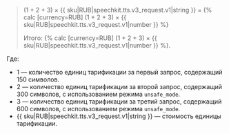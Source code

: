 > (1 + 2 + 3) × {{ sku|RUB|speechkit.tts.v3_request.v1|string }} = {% calc [currency=RUB] (1 + 2 + 3) × {{ sku|RUB|speechkit.tts.v3_request.v1|number }} %}
>
> Итого: {% calc [currency=RUB] (1 + 2 + 3) × {{ sku|RUB|speechkit.tts.v3_request.v1|number }} %}.

Где:

* 1 — количество единиц тарификации за первый запрос, содержащий 150 символов.
* 2 — количество единиц тарификации за второй запрос, содержащий 300 символов, с использованием режима `unsafe_mode`.
* 3 — количество единиц тарификации за третий запрос, содержащий 600 символов, с использованием режима `unsafe_mode`.
* {{ sku|RUB|speechkit.tts.v3_request.v1|string }} — стоимость единицы тарификации.